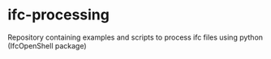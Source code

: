 # ifc-processing
Repository containing examples and scripts to process ifc files using python (IfcOpenShell package)
